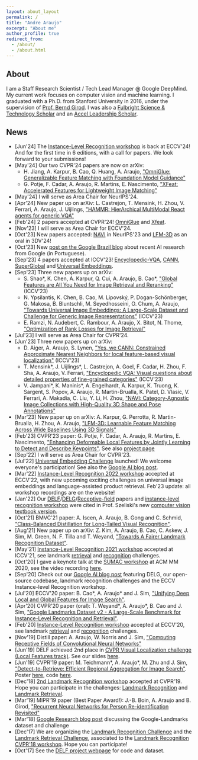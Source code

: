 ```yaml
---
layout: about_layout
permalink: /
title: "Andre Araujo"
excerpt: "About me"
author_profile: true
redirect_from: 
  - /about/
  - /about.html
---
```


## About

I am a Staff Research Scientist / Tech Lead Manager @ Google DeepMind.
My current work focuses on computer vision and machine learning.
I graduated with a Ph.D. from Stanford University in 2016, under the supervision of [Prof. Bernd Girod](http://www.stanford.edu/~bgirod).
I was also a [Fulbright Science & Technology Scholar](https://eca.state.gov/fulbright/fulbright-programs/program-summaries/international-fulbright-science-technology-award) and an [Accel Leadership Scholar](http://stvp.stanford.edu/alp/).

## News

* [Jun'24] The [Instance-Level Recognition workshop](https://ilr-workshop.github.io/ECCVW2024/) is back at ECCV'24! And for the first time in 6 editions, with a call for papers. We look forward to your submissions!
* [May'24] Our two CVPR'24 papers are now on arXiv:
  * H. Jiang, A. Karpur, B. Cao, Q. Huang, A. Araujo, ["OmniGlue: Generalizable Feature Matching with Foundation Model Guidance"](https://arxiv.org/abs/2405.12979)
  * G. Potje, F. Cadar, A. Araujo, R. Martins, E. Nascimento, ["XFeat: Accelerated Features for Lightweight Image Matching"](https://arxiv.org/abs/2404.19174)
* [May'24] I will serve as Area Chair for NeurIPS'24.
* [Apr'24] New paper up on arXiv: L. Castrejon, T. Mensink, H. Zhou, V. Ferrari, A. Araujo, J. Uijlings, ["HAMMR: HierArchical MultiModal React agents for generic VQA"](https://arxiv.org/abs/2404.05465)
* [Feb'24] 2 papers accepted at CVPR'24! [OmniGlue](https://arxiv.org/abs/2405.12979) and [Xfeat](https://arxiv.org/abs/2404.19174).
* [Nov'23] I will serve as Area Chair for ECCV'24.
* [Oct'23] New papers accepted: [NAVI](https://arxiv.org/abs/2306.09109) in NeurIPS'23 and [LFM-3D](https://arxiv.org/abs/2303.12779) as an oral in 3DV'24!
* [Oct'23] New [post on the Google Brazil blog](https://blog.google/intl/pt-br/como-nossa-pesquisa-em-ia-esta-ajudando-com-grandes-desafios-da-sociedade/) about recent AI research from Google (in Portuguese).
* [Sep'23] 4 papers accepted at ICCV'23! [Encyclopedic-VQA](https://arxiv.org/abs/2306.09224), [CANN](https://arxiv.org/abs/2306.09012), [SuperGlobal](https://arxiv.org/abs/2308.06954) and [Universal Embeddings](https://arxiv.org/abs/2309.01858).
* [Sep'23] Three new papers up on arXiv:
  * S. Shao\*, K. Chen, A. Karpur, Q. Cui, A. Araujo, B. Cao\*, ["Global Features are All You Need for Image Retrieval and Reranking"](https://arxiv.org/abs/2308.06954) (ICCV'23)
  * N. Ypsilantis, K. Chen, B. Cao, M. Lipovský, P. Dogan-Schönberger, G. Makosa, B. Bluntschli, M. Seyedhosseini, O. Chum, A. Araujo, ["Towards Universal Image Embeddings: A Large-Scale Dataset and Challenge for Generic Image Representations"](https://arxiv.org/abs/2309.01858) (ICCV'23)
  * E. Ramzi, N. Audebert, C. Rambour, A. Araujo, X. Bitot, N. Thome, ["Optimization of Rank Losses for Image Retrieval"](https://arxiv.org/abs/2309.08250)
* [Jul'23] I will serve as Area Chair for CVPR'24.
* [Jun'23] Three new papers up on arXiv:
  * D. Aiger, A. Araujo, S. Lynen, ["Yes, we CANN: Constrained Approximate Nearest Neighbors for local feature-based visual localization"](https://arxiv.org/abs/2306.09012) (ICCV'23)
  * T. Mensink\*, J. Uijlings\*, L. Castrejon, A. Goel, F. Cadar, H. Zhou, F. Sha, A. Araujo, V. Ferrari, ["Encyclopedic VQA: Visual questions about detailed properties of fine-grained categories"](https://arxiv.org/abs/2306.09224) (ICCV'23)
  * V. Jampani\*, K. Maninis\*, A. Engelhardt, A. Karpur, K. Truong, K. Sargent, S. Popov, A. Araujo, R. Martin-Brualla, K. Patel, D. Vlasic, V. Ferrari, A. Makadia, C. Liu, Y. Li, H. Zhou, ["NAVI: Category-Agnostic Image Collections with High-Quality 3D Shape and Pose Annotations"](https://arxiv.org/abs/2306.09109)  
* [Mar'23] New paper up on arXiv: A. Karpur, G. Perrotta, R. Martin-Brualla, H. Zhou, A. Araujo, ["LFM-3D: Learnable Feature Matching Across Wide Baselines Using 3D Signals"](https://arxiv.org/abs/2303.12779)
* [Feb'23] CVPR'23 paper: G. Potje, F. Cadar, A. Araujo, R. Martins, E. Nascimento, ["Enhancing Deformable Local Features by Jointly Learning to Detect and Describe Keypoints"](https://arxiv.org/abs/2304.00583). See also [project page](https://www.verlab.dcc.ufmg.br/descriptors/dalf_cvpr23/)
* [Sep'22] I will serve as Area Chair for CVPR'23.
* [Jul'22] [Universal Embedding Challenge](https://www.kaggle.com/c/google-universal-image-embedding/) launched! We welcome everyone's participation! See also the [Google AI blog post](https://ai.googleblog.com/2022/08/introducing-google-universal-image.html).
* [Mar'22] [Instance-Level Recognition 2022 workshop](https://ilr-workshop.github.io/ECCVW2022/) accepted at ECCV'22, with new upcoming exciting challenges on universal image embeddings and language-assisted product retrieval. Feb'23 update: all workshop recordings are on the website!
* [Jan'22] Our [DELF](https://arxiv.org/abs/1612.06321)/[DELG](https://arxiv.org/abs/2001.05027)/[Receptive-field](https://distill.pub/2019/computing-receptive-fields/) papers and [instance-level recognition workshop](https://ilr-workshop.github.io/ECCVW2022/) were cited in Prof. Szeliski's new [computer vision textbook version](http://szeliski.org/Book/).
* [Oct'21] BMVC'21 paper: A. Iscen, A. Araujo, B. Gong and C. Schmid, ["Class-Balanced Distillation for Long-Tailed Visual Recognition"](https://arxiv.org/abs/2104.05279).
* [Aug'21] New paper up on arXiv: Z. Kim, A. Araujo, B. Cao, C. Askew, J. Sim, M. Green, N. F. Tilla and T. Weyand, ["Towards A Fairer Landmark Recognition Dataset"](https://arxiv.org/abs/2108.08874v1).
* [May'21] [Instance-Level Recognition 2021 workshop](https://ilr-workshop.github.io/ICCVW2021/) accepted at ICCV'21, see landmark [retrieval](https://www.kaggle.com/c/landmark-retrieval-2021) and [recognition](https://www.kaggle.com/c/landmark-recognition-2021) challenges.
* [Oct'20] I gave a keynote talk at the [SUMAC workshop](https://sumac2020.ec-lyon.fr/) at ACM MM 2020, see the video recording [here](https://www.youtube.com/watch?v=9OLUCnbK9Ms).
* [Sep'20] Check out our [Google AI blog post](https://ai.googleblog.com/2020/09/advancing-instance-level-recognition.html) featuring DELG, our open-source codebase, landmark recognition challenges and the ECCV Instance-level Recognition workshop.
* [Jul'20] ECCV'20 paper: B. Cao\*, A. Araujo\* and J. Sim, ["Unifying Deep Local and Global Features for Image Search"](https://arxiv.org/abs/2001.05027).
* [Apr'20] CVPR'20 paper (oral): T. Weyand\*, A. Araujo\*, B. Cao and J. Sim, ["Google Landmarks Dataset v2 - A Large-Scale Benchmark for Instance-Level Recognition and Retrieval"](https://arxiv.org/abs/2004.01804).
* [Feb'20] [Instance-Level Recognition workshop](https://ilr-workshop.github.io/ECCVW2020/) accepted at ECCV'20, see landmark [retrieval](https://www.kaggle.com/c/landmark-retrieval-2020) and [recognition](https://www.kaggle.com/c/landmark-recognition-2020) challenges.
* [Nov'19] Distill paper: A. Araujo, W. Norris and J. Sim, ["Computing Receptive Fields of Convolutional Neural Networks"](https://distill.pub/2019/computing-receptive-fields/)
* [Jun'19] DELF achieved 2nd place in [CVPR Visual Localization challenge (Local Features track)](https://sites.google.com/corp/view/ltvl2019). See our slides [here](https://docs.google.com/presentation/d/e/2PACX-1vTswzoXelqFqI_pCEIVl2uazeyGr7aKNklWHQCX-CbQ7MB17gaycqIaDTguuUCRm6_lXHwCdrkP7n1x/pub?start=false&loop=false&delayms=3000).
* [Jun'19] CVPR'19 paper: M. Teichmann\*, A. Araujo\*, M. Zhu and J. Sim, ["Detect-to-Retrieve: Efficient Regional Aggregation for Image Search"](https://arxiv.org/abs/1812.01584). Poster [here](https://andrefaraujo.github.io/files/posters/2019-06-16-d2r.pdf), code [here](https://github.com/tensorflow/models/blob/master/research/delf/delf/python/detect_to_retrieve/DETECT_TO_RETRIEVE_INSTRUCTIONS.md).
* [Dec'18] [2nd Landmark Recognition workshop](https://landmarksworkshop.github.io/CVPRW2019/) accepted at CVPR'19. Hope you can participate in the challenges: [Landmark Recognition](https://kaggle.com/c/landmark-recognition-2019) and [Landmark Retrieval](https://kaggle.com/c/landmark-retrieval-2019).
* [Mar'19] MIPR'19 paper (Best Paper Award!): J.-B. Boin, A. Araujo and B. Girod, ["Recurrent Neural Networks for Person Re-identification Revisited"](https://arxiv.org/abs/1804.03281)
* [Mar'18] [Google Research blog post](https://research.googleblog.com/2018/03/google-landmarks-new-dataset-and.html) discussing the Google-Landmarks dataset and challenge
* [Dec'17] We are organizing the [Landmark Recognition Challenge](https://www.kaggle.com/c/landmark-recognition-challenge) and the [Landmark Retrieval Challenge](https://www.kaggle.com/c/landmark-retrieval-challenge), associated to the [Landmark Recognition CVPR'18 workshop](https://landmarkscvprw18.github.io). Hope you can participate!
* [Oct'17] See the [DELF project webpage](https://github.com/tensorflow/models/tree/master/research/delf) for code and dataset.
